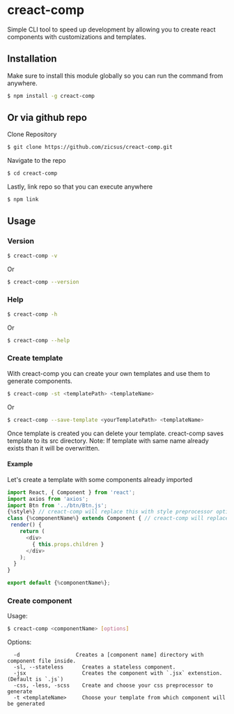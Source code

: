 # creact-comp
Simple CLI tool to speed up development by allowing you to create react components with customizations and templates.

## Installation
Make sure to install this module globally so you can run the command from anywhere.
```bash
$ npm install -g creact-comp
```
## Or via github repo
Clone Repository
```bash
$ git clone https://github.com/zicsus/creact-comp.git
```
Navigate to the repo
```bash
$ cd creact-comp
```
Lastly, link repo so that you can execute anywhere
```bash
$ npm link
```

## Usage

### Version
```bash
$ creact-comp -v
```
Or
```bash
$ creact-comp --version
```

### Help
```bash
$ creact-comp -h
```
Or
```bash
$ creact-comp --help
```
### Create template
With creact-comp you can create your own templates and use them to generate components.
```bash
$ creact-comp -st <templatePath> <templateName>
```
Or
```bash
$ creact-comp --save-template <yourTemplatePath> <templateName>
```
Once template is created you can delete your template. creact-comp saves template to its src directory.
Note: If template with same name already exists than it will be overwritten.

#### Example
Let's create a template with some components already imported
```js
import React, { Component } from 'react';
import axios from 'axios';
import Btn from '../btn/Btn.js';
{%style%} // creact-comp will replace this with style preprocessor option. If you don't want this you can simply remove this.
class {%componentName%} extends Component { // creact-comp will replace this with componentName.
 render() {
    return (
      <div>
        { this.props.children }
      </div>
    );
  }
}

export default {%componentName%};
```

### Create component
Usage: 
```bash
$ creact-comp <componentName> [options]
```
Options:

      -d                  Creates a [component name] directory with component file inside.
      -sl, --stateless      Creates a stateless component.
      -jsx                  Creates the component with `.jsx` extenstion. (Default is `.js`)
      -css, -less, -scss	Create and choose your css preprocessor to generate
      -t <templateName>     Choose your template from which component will be generated